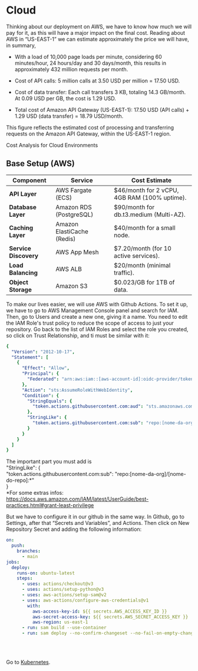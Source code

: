 # Cloud

Thinking about our deployment on AWS, we have to know how much we will pay for it, as this will have a major impact on the final cost. Reading about AWS in “US-EAST-1” we can estimate approximately the price we will have, in summary,

* With a load of 10,000 page loads per minute, considering 60 minutes/hour, 24 hours/day and 30 days/month, this results in approximately 432 million requests per month.

* Cost of API calls:
5 million calls at 3.50 USD per million = 17.50 USD.

* Cost of data transfer:
Each call transfers 3 KB, totaling 14.3 GB/month. At 0.09 USD per GB, the cost is 1.29 USD.

* Total cost of Amazon API Gateway (US-EAST-1):
17.50 USD (API calls) + 1.29 USD (data transfer) = 18.79 USD/month.

This figure reflects the estimated cost of processing and transferring requests on the Amazon API Gateway, within the US-EAST-1 region.


<p>Cost Analysis for Cloud Environments</p>

## Base Setup (AWS)

| Component           | Service                       | Cost Estimate                                      |
|---------------------|-------------------------------|---------------------------------------------------|
| **API Layer**       | AWS Fargate (ECS)            | $46/month for 2 vCPU, 4GB RAM (100% uptime).     |
| **Database Layer**  | Amazon RDS (PostgreSQL)      | $90/month for db.t3.medium (Multi-AZ).           |
| **Caching Layer**   | Amazon ElastiCache (Redis)   | $40/month for a small node.                      |
| **Service Discovery**| AWS App Mesh                | $7.20/month (for 10 active services).            |
| **Load Balancing**  | AWS ALB                      | $20/month (minimal traffic).                     |
| **Object Storage**  | Amazon S3                    | $0.023/GB for 1TB of data.                       |




To make our lives easier, we will use AWS with Github Actions. To set it up, we have to go to AWS Management Console panel and search for IAM. Then, go to Users and create a new one, giving it a name. You need to edit the IAM Role's trust policy to reduce the scope of access to just your repository. Go back to the list of IAM Roles and select the role you created, so click on Trust Relationship, and ti must be similar with it:

```yaml
{
  "Version": "2012-10-17",
  "Statement": [
    {
      "Effect": "Allow",
      "Principal": {
        "Federated": "arn:aws:iam::[aws-account-id]:oidc-provider/token.actions.githubusercontent.com"
      },
      "Action": "sts:AssumeRoleWithWebIdentity",
      "Condition": {
        "StringEquals": {
          "token.actions.githubusercontent.com:aud": "sts.amazonaws.com"
        },
        "StringLike": {
          "token.actions.githubusercontent.com:sub": "repo:[nome-da-org]/[nome-do-repo]:*"
        }
      }
    }
  ]
}
```

The important part you must add is<br>
"StringLike": {<br>
  "token.actions.githubusercontent.com:sub": "repo:[nome-da-org]/[nome-do-repo]:*"<br>
}
<br>
*For some extras infos: 
https://docs.aws.amazon.com/IAM/latest/UserGuide/best-practices.html#grant-least-privilege
<br>


But we have to configure it in our github in the same way.  In Github, go to Settings, after that “Secrets and Variables”, and Actions. Then click on New Repository Secret and adding the following information:

```yaml
on:
  push:
    branches:
      - main
jobs:
  deploy:
    runs-on: ubuntu-latest
    steps:
      - uses: actions/checkout@v3
      - uses: actions/setup-python@v3
      - uses: aws-actions/setup-sam@v2
      - uses: aws-actions/configure-aws-credentials@v1
        with:
          aws-access-key-id: ${{ secrets.AWS_ACCESS_KEY_ID }}
          aws-secret-access-key: ${{ secrets.AWS_SECRET_ACCESS_KEY }}
          aws-region: us-east-1
      - run: sam build --use-container
      - run: sam deploy --no-confirm-changeset --no-fail-on-empty-changeset
```

<br><br>

Go to 
 [Kubernetes](https://github.com/RafaelDaitx/TestMazzaTech/blob/main/kubernetes.md).